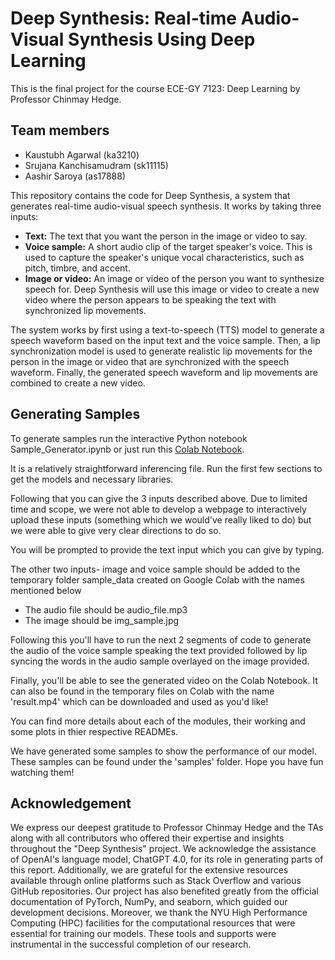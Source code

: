 # Deep Synthesis: Real-time Audio-Visual Synthesis Using Deep Learning

This is the final project for the course ECE-GY 7123: Deep Learning by Professor Chinmay Hedge.

## Team members
- Kaustubh Agarwal (ka3210)
- Srujana Kanchisamudram (sk11115)
- Aashir Saroya (as17888)

This repository contains the code for Deep Synthesis, a system that generates real-time audio-visual speech synthesis. It works by taking three inputs:

- **Text:** The text that you want the person in the image or video to say.
- **Voice sample:** A short audio clip of the target speaker's voice. This is used to capture the speaker's unique vocal characteristics, such as pitch, timbre, and accent.
- **Image or video:** An image or video of the person you want to synthesize speech for. Deep Synthesis will use this image or video to create a new video where the person appears to be speaking the text with synchronized lip movements.

The system works by first using a text-to-speech (TTS) model to generate a speech waveform based on the input text and the voice sample. Then, a lip synchronization model is used to generate realistic lip movements for the person in the image or video that are synchronized with the speech waveform. Finally, the generated speech waveform and lip movements are combined to create a new video.

## Generating Samples
To generate samples run the interactive Python notebook Sample_Generator.ipynb or just run this [Colab Notebook](https://colab.research.google.com/drive/1r1KTBPVwd0_JNWwyb3-6a5wi6FjmGHii?usp=sharing). 

It is a relatively straightforward inferencing file.
Run the first few sections to get the models and necessary libraries.

Following that you can give the 3 inputs described above. Due to limited time and scope, we were not able to develop a webpage to interactively upload these inputs (something which we would've really liked to do) but we were able to give very clear directions to do so.

You will be prompted to provide the text input which you can give by typing.

The other two inputs- image and voice sample should be added to the temporary folder sample_data created on Google Colab with the names mentioned below
- The audio file should be audio_file.mp3
- The image should be img_sample.jpg

Following this you'll have to run the next 2 segments of code to generate the audio of the voice sample speaking the text provided followed by lip syncing the words in the audio sample overlayed on the image provided.

Finally, you'll be able to see the generated video on the Colab Notebook. It can also be found in the temporary files on Colab with the name 'result.mp4' which can be downloaded and used as you'd like!

You can find more details about each of the modules, their working and some plots in thier respective READMEs.

We have generated some samples to show the performance of our model. These samples can be found under the 'samples' folder. Hope you have fun watching them!

## Acknowledgement
We express our deepest gratitude to Professor Chinmay Hedge and the TAs along with all contributors who offered their expertise and insights throughout the "Deep Synthesis" project. We acknowledge the assistance of OpenAI's language model, ChatGPT 4.0, for its role in generating parts of this report. Additionally, we are grateful for the extensive resources available through online platforms such as Stack Overflow and various GitHub repositories. Our project has also benefited greatly from the official documentation of PyTorch, NumPy, and seaborn, which guided our development decisions. Moreover, we thank the NYU High Performance Computing (HPC) facilities for the computational resources that were essential for training our models. These tools and supports were instrumental in the successful completion of our research.
